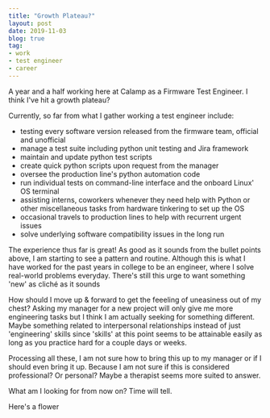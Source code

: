 ```yaml
---
title: "Growth Plateau?"
layout: post
date: 2019-11-03
blog: true
tag:
- work
- test engineer
- career
---
```


A year and a half working here at Calamp as a Firmware Test Engineer. I think I've hit a growth plateau? 

Currently, so far from what I gather working a test engineer include:

- testing every software version released from the firmware team, official and unofficial
- manage a test suite including python unit testing and Jira framework
- maintain and update python test scripts 
- create quick python scripts upon request from the manager
- oversee the production line's python automation code 
- run individual tests on command-line interface and the onboard Linux' OS terminal
- assisting interns, coworkers whenever they need help with Python or other miscellaneous tasks from hardware tinkering to set up the OS
- occasional travels to production lines to help with recurrent urgent issues
- solve underlying software compatibility issues in the long run

The experience thus far is great! As good as it sounds from the bullet points above, I am starting to see a pattern and routine. 
Although this is what I have worked for the past years in college to be an engineer, 
where I solve real-world problems everyday. There's still this urge to want something 'new' as cliché as it sounds

How should I move up & forward to get the feeeling of uneasiness out of my chest? Asking my manager for a new project will only give me more engineering tasks but I think I am 
actually seeking for something different. Maybe something related to interpersonal relationships instead of just 'engineering' skills since 'skills' at this point
 seems to be attainable easily as long as you practice hard for a couple days or weeks.

Processing all these, I am not sure how to bring this up to my manager or if I should even bring it up. Because I am not sure if this is 
considered professional? Or personal? Maybe a therapist seems more suited to answer. 

What am I looking for from now on? Time will tell.

Here's a flower

[1]: https://liewsanmin.github.io/images/growthPlateau/flower.jpg
